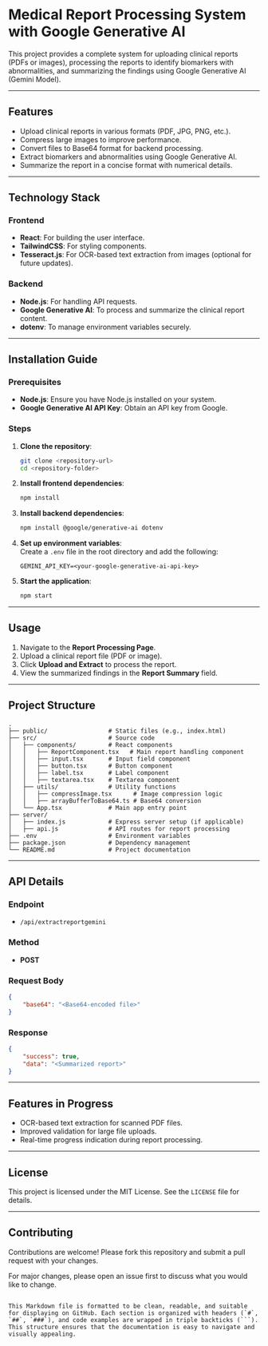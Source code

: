 # Medical Report Processing System with Google Generative AI

This project provides a complete system for uploading clinical reports (PDFs or images), processing the reports to identify biomarkers with abnormalities, and summarizing the findings using Google Generative AI (Gemini Model).

---

## Features

- Upload clinical reports in various formats (PDF, JPG, PNG, etc.).
- Compress large images to improve performance.
- Convert files to Base64 format for backend processing.
- Extract biomarkers and abnormalities using Google Generative AI.
- Summarize the report in a concise format with numerical details.

---

## Technology Stack

### Frontend
- **React**: For building the user interface.
- **TailwindCSS**: For styling components.
- **Tesseract.js**: For OCR-based text extraction from images (optional for future updates).

### Backend
- **Node.js**: For handling API requests.
- **Google Generative AI**: To process and summarize the clinical report content.
- **dotenv**: To manage environment variables securely.

---

## Installation Guide

### Prerequisites
- **Node.js**: Ensure you have Node.js installed on your system.
- **Google Generative AI API Key**: Obtain an API key from Google.

### Steps

1. **Clone the repository**:
   ```bash
   git clone <repository-url>
   cd <repository-folder>
   ```

2. **Install frontend dependencies**:
   ```bash
   npm install
   ```

3. **Install backend dependencies**:
   ```bash
   npm install @google/generative-ai dotenv
   ```

4. **Set up environment variables**:  
   Create a `.env` file in the root directory and add the following:
   ```plaintext
   GEMINI_API_KEY=<your-google-generative-ai-api-key>
   ```

5. **Start the application**:
   ```bash
   npm start
   ```

---

## Usage

1. Navigate to the **Report Processing Page**.
2. Upload a clinical report file (PDF or image).
3. Click **Upload and Extract** to process the report.
4. View the summarized findings in the **Report Summary** field.

---

## Project Structure

```plaintext
.
├── public/                 # Static files (e.g., index.html)
├── src/                    # Source code
│   ├── components/         # React components
│   │   ├── ReportComponent.tsx   # Main report handling component
│   │   ├── input.tsx       # Input field component
│   │   ├── button.tsx      # Button component
│   │   ├── label.tsx       # Label component
│   │   ├── textarea.tsx    # Textarea component
│   ├── utils/              # Utility functions
│   │   ├── compressImage.tsx      # Image compression logic
│   │   ├── arrayBufferToBase64.ts # Base64 conversion
│   └── App.tsx             # Main app entry point
├── server/
│   ├── index.js            # Express server setup (if applicable)
│   ├── api.js              # API routes for report processing
├── .env                    # Environment variables
├── package.json            # Dependency management
└── README.md               # Project documentation
```

---

## API Details

### Endpoint
- `/api/extractreportgemini`

### Method
- **POST**

### Request Body
```json
{
    "base64": "<Base64-encoded file>"
}
```

### Response
```json
{
    "success": true,
    "data": "<Summarized report>"
}
```

---

## Features in Progress

- OCR-based text extraction for scanned PDF files.
- Improved validation for large file uploads.
- Real-time progress indication during report processing.

---

## License

This project is licensed under the MIT License. See the `LICENSE` file for details.

---

## Contributing

Contributions are welcome! Please fork this repository and submit a pull request with your changes.

For major changes, please open an issue first to discuss what you would like to change.
```

This Markdown file is formatted to be clean, readable, and suitable for displaying on GitHub. Each section is organized with headers (`#`, `##`, `###`), and code examples are wrapped in triple backticks (```). This structure ensures that the documentation is easy to navigate and visually appealing.
